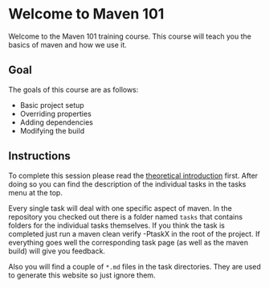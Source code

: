 # Welcome to Maven 101

Welcome to the Maven 101 training course. This course will teach you the basics of maven and how we use it.

## Goal

The goals of this course are as follows:

* Basic project setup
* Overriding properties
* Adding dependencies
* Modifying the build

## Instructions

To complete this session please read the [theoretical introduction](theory.md) first.
After doing so you can find the description of the individual tasks in the tasks menu at the top.

Every single task will deal with one specific aspect of maven.
In the repository you checked out there is a folder named `tasks` that contains folders for the individual tasks
themselves.
If you think the task is completed just run a maven clean verify -PtaskX in the root of the project.
If everything goes well the corresponding task page (as well as the maven build) will give you feedback.

Also you will find a couple of `*.md` files in the task directories. They are used to generate this website so just
ignore them.